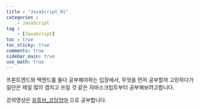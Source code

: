 ```yaml
---
title : "JavaScript_01"
categories :
    - JavaScript
tag :
    - [JavaScript]
toc : true
toc_sticky: true 
comments: true
sidebar_main: true
use_math: true
---
```


프론트엔드와 백엔드를 둘다 공부해야하는 입장에서, 무엇을 먼저 공부할까 고민하다가 일단은 제일 많이 겹치고 쓰일 것 같은 자바스크립트부터 공부해보려고합니다.

강의영상은 [유튜브_코딩앙마] 으로 공부합니다.

[유튜브_코딩앙마]:https://www.youtube.com/watch?v=KF6t61yuPCY

